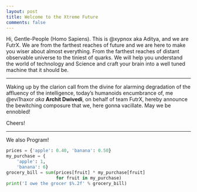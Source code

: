 ```yaml
---
layout: post
title: Welcome to the Xtreme Future
comments: false
---
```


Hi, Gentle-People (Homo Sapiens). This is @xypnox aka Aditya, and we are FutrX. We are from the farthest reaches of future and we are here to make you wiser about almost everything. From the farthest reaches of distant observable universe to the tiniest of quarks. We will help you understand the world of technology and Science and craft your brain into a well tuned machine that it should be.

***

Waking up by the clarion call from the divine for alarming degradation of the affluency of the intelligence, today’s humanoids encumbrance of, me @evi1haxor *aka* **Archit Dwivedi**, on behalf of team FutrX, hereby announce the bewitching composure that we, here gonna vacillate. May we be ennobled!

Cheers!  


***

We also Program!

```python
prices = {'apple': 0.40, 'banana': 0.50}
my_purchase = {
    'apple': 1,
    'banana': 6}
grocery_bill = sum(prices[fruit] * my_purchase[fruit]
                   for fruit in my_purchase)
print('I owe the grocer $%.2f' % grocery_bill)
```
